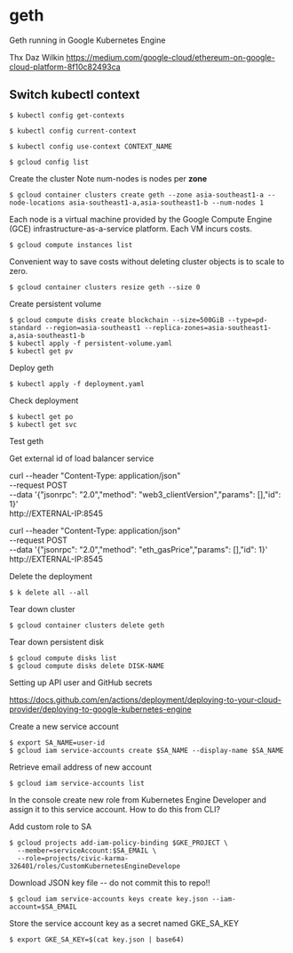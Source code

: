 # geth

Geth running in Google Kubernetes Engine

Thx Daz Wilkin
https://medium.com/google-cloud/ethereum-on-google-cloud-platform-8f10c82493ca

## Switch kubectl context

```
$ kubectl config get-contexts

$ kubectl config current-context

$ kubectl config use-context CONTEXT_NAME
```

```
$ gcloud config list
```

Create the cluster
Note num-nodes is nodes per **zone**

```
$ gcloud container clusters create geth --zone asia-southeast1-a --node-locations asia-southeast1-a,asia-southeast1-b --num-nodes 1

```

Each node is a virtual machine provided by the Google Compute Engine (GCE) infrastructure-as-a-service platform. Each VM incurs costs.

```
$ gcloud compute instances list
```

Convenient way to save costs without deleting cluster objects is to scale to zero.

```
$ gcloud container clusters resize geth --size 0
```

Create persistent volume

```
$ gcloud compute disks create blockchain --size=500GiB --type=pd-standard --region=asia-southeast1 --replica-zones=asia-southeast1-a,asia-southeast1-b
$ kubectl apply -f persistent-volume.yaml
$ kubectl get pv
```

Deploy geth

```
$ kubectl apply -f deployment.yaml
```

Check deployment

```
$ kubectl get po
$ kubectl get svc
```

Test geth

Get external id of load balancer service

curl --header "Content-Type: application/json" \
 --request POST \
 --data '{"jsonrpc": "2.0","method": "web3_clientVersion","params": [],"id": 1}' \
http://EXTERNAL-IP:8545

curl --header "Content-Type: application/json" \
 --request POST \
 --data '{"jsonrpc": "2.0","method": "eth_gasPrice","params": [],"id": 1}' \
http://EXTERNAL-IP:8545

Delete the deployment

```
$ k delete all --all
```

Tear down cluster

```
$ gcloud container clusters delete geth
```

Tear down persistent disk

```
$ gcloud compute disks list
$ gcloud compute disks delete DISK-NAME
```

Setting up API user and GitHub secrets

https://docs.github.com/en/actions/deployment/deploying-to-your-cloud-provider/deploying-to-google-kubernetes-engine

Create a new service account

```
$ export SA_NAME=user-id
$ gcloud iam service-accounts create $SA_NAME --display-name $SA_NAME
```

Retrieve email address of new account

```
$ gcloud iam service-accounts list
```

In the console create new role from Kubernetes Engine Developer and assign it to this service account.
How to do this from CLI?

Add custom role to SA

```
$ gcloud projects add-iam-policy-binding $GKE_PROJECT \
  --member=serviceAccount:$SA_EMAIL \
  --role=projects/civic-karma-326401/roles/CustomKubernetesEngineDevelope
```

Download JSON key file -- do not commit this to repo!!

```
$ gcloud iam service-accounts keys create key.json --iam-account=$SA_EMAIL
```

Store the service account key as a secret named GKE_SA_KEY

```
$ export GKE_SA_KEY=$(cat key.json | base64)
```
